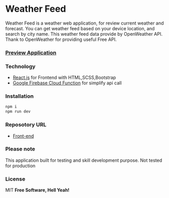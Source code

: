# Weather Feed

Weather Feed is a weather web application, for review current weather and forecast.
You can get weather feed based on your device location, and search by city name.
This weather feed data provide by OpenWeather API. Thank to OpenWeather for providing useful Free API.

### [Preview Application](https://weather-618.web.app/)

### Technology

-   [React.js](https://react.dev/) for Frontend with HTML,SCSS,Bootstrap
-   [Google Firebase Cloud Function](https://firebase.google.com/) for simplify api call

### Installation

```sh
npm i
npm run dev
```

### Reposotory URL

-   [Front-end](https://github.com/coder618/weather-feed)

### Please note

This application built for testing and skill development purpose. Not tested for production

### License

MIT
**Free Software, Hell Yeah!**
